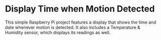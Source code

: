 # Display Time when Motion Detected 

This simple Raspberry Pi project features a display that shows the time and date whenever motion is detected. It also includes a Temperature & Humidity sensor, which displays its readings as well.
